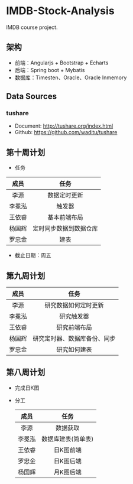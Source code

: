 # IMDB-Stock-Analysis

IMDB course project.

## 架构

- 前端：Angularjs + Bootstrap + Echarts
- 后端：Spring boot + Mybatis
- 数据库：Timesten、Oracle、Oracle Inmemory

## Data Sources

### **tushare**

- Document: <http://tushare.org/index.html>
- Github: <https://github.com/waditu/tushare>


## 第十周计划

- 任务

|  成员  |     任务      |
| :--: | :---------: |
|  李源  |   数据定时更新    |
| 李冕泓  |     触发器     |
| 王依睿  |   基本前端布局    |
| 杨国辉  | 定时同步数据到数据仓库 |
| 罗忠金  |     建表      |

- 截止日期：周五

## 第九周计划

|  成员  |       任务       |
| :--: | :------------: |
|  李源  |   研究数据如何定时更新   |
| 李冕泓  |     研究触发器      |
| 王依睿  |     研究前端布局     |
| 杨国辉  | 研究定时器、数据库备份、同步 |
| 罗忠金  |     研究如何建表     |

## 第八周计划

- 完成日K图

- 分工

  |  成员  |     任务     |
  | :--: | :--------: |
  |  李源  |    数据获取    |
  | 李冕泓  | 数据库建表(简单表) |
  | 王依睿  |   日K图前端    |
  | 罗忠金  |   日K图后端    |
  | 杨国辉  |   月K图后端    |

